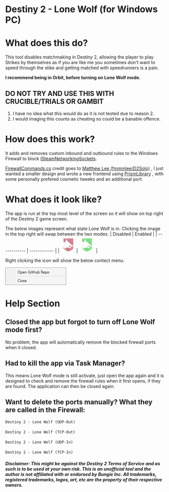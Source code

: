 # Destiny 2 - Lone Wolf (for Windows PC)

# What does this do?
This tool disables matchmaking in Destiny 2, allowing the player to play Strikes by themselves as if you are like me you sometimes don't want to speed through the stike and getting matched with speedrunners is a pain.

**I recommend being in Orbit, before turning on Lone Wolf mode.**

## **DO NOT TRY AND USE THIS WITH CRUCIBLE/TRIALS OR GAMBIT**
1. I have no idea what this would do as it is not tested due to reason 2.
2. I would imaging this counts as cheating so could be a banable offence.

# How does this work?
It adds and removes custom inbound and outbound rules to the Windows Firewall to block [ISteamNetworkingSockets](https://github.com/ValveSoftware/GameNetworkingSockets).

[FirewallCommands.cs](https://github.com/zalonic/Destiny2-LoneWolf/blob/master/Destiny2-LoneWolf/Models/FirewallCommands.cs)
credit goes to
[Matthew Lee (fmmmlee/D2Solo)](https://github.com/fmmmlee/D2Solo)
, I just wanted a smaller design and wrote a new frontend using
[PrismLibrary](https://github.com/PrismLibrary/Prism)
, with some personally prefered cosmetic tweeks and an additional port.

# What does it look like?
The app is run at the top most level of the screen so it will show on top right of the Destiny 2 game screen.

The below images represent what state Lone Wolf is in. Clicking the image in the top right will swap between the two modes.
|   Disabled   |    Enabled   |
| ------------ | ------------ |
| ![lwDisabled]| ![lwEnabled] |

Right clicking the icon will show the below contect menu.

![contextMenu]

# Help Section

## Closed the app but forgot to turn off Lone Wolf mode first?
No problem, the app will automatically remove the blocked firewall ports when it closed.

## Had to kill the app via Task Manager?
This means Lone Wolf mode is still activate, just open the app again and it is designed to check and remove the firewall rules when it first opens, if they are found. The application can then be closed again.

## Want to delete the ports manually? What they are called in the Firewall:
```
Destiny 2 - Lone Wolf (UDP-Out)

Destiny 2 - Lone Wolf (TCP-Out)

Destiny 2 - Lone Wolf (UDP-In)

Destiny 2 - Lone Wolf (TCP-In)
```

##### Disclaimer: This might be against the Destiny 2 Terms of Service and as such is to be used at your own risk. This is an unofficial tool and the author is not affiliated with or endorsed by Bungie Inc. All trademarks, registered trademarks, logos, art, etc are the property of their respective owners.

[lwDisabled]: https://raw.githubusercontent.com/zalonic/Destiny2-LoneWolf/main/Resources/lwDisabled.png
[lwEnabled]: https://raw.githubusercontent.com/zalonic/Destiny2-LoneWolf/main/Resources/lwEnabled.png
[contextMenu]: https://raw.githubusercontent.com/zalonic/Destiny2-LoneWolf/main/Resources/contextMenu.png
